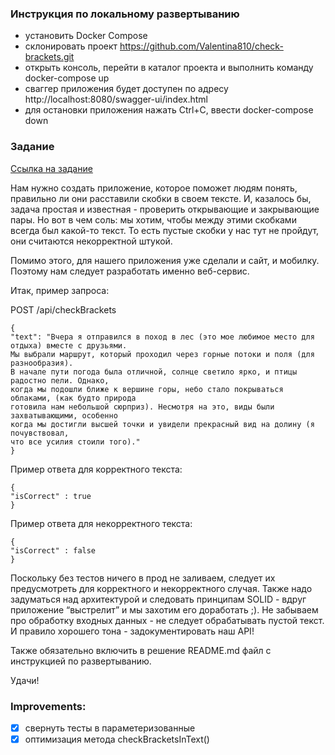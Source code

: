 ### Инструкция по локальному развертыванию

- установить Docker Compose
- склонировать проект https://github.com/Valentina810/check-brackets.git
- открыть консоль, перейти в каталог проекта и выполнить команду docker-compose up
- сваггер приложения будет доступен по адресу http://localhost:8080/swagger-ui/index.html
- для остановки приложения нажать Ctrl+C, ввести docker-compose down

### Задание 

[Ссылка на задание](https://beautifulcode.sber.ru/task/java)

Нам нужно создать приложение, которое поможет людям понять, правильно ли они расставили скобки в своем тексте. И, казалось бы, задача простая и известная - проверить открывающие и закрывающие пары. Но вот в чем соль: мы хотим, чтобы между этими скобками всегда был какой-то текст. То есть пустые скобки у нас тут не пройдут, они считаются некорректной штукой.

Помимо этого, для нашего приложения уже сделали и сайт, и мобилку. Поэтому нам следует разработать именно веб-сервис.

Итак, пример запроса:

POST /api/checkBrackets

```
{
"text": "Вчера я отправился в поход в лес (это мое любимое место для отдыха) вместе с друзьями. 
Мы выбрали маршрут, который проходил через горные потоки и поля (для разнообразия). 
В начале пути погода была отличной, солнце светило ярко, и птицы радостно пели. Однако, 
когда мы подошли ближе к вершине горы, небо стало покрываться облаками, (как будто природа 
готовила нам небольшой сюрприз). Несмотря на это, виды были захватывающими, особенно 
когда мы достигли высшей точки и увидели прекрасный вид на долину (я почувствовал, 
что все усилия стоили того)."
}
```

Пример ответа для корректного текста:

```
{
"isCorrect" : true
}
```

Пример ответа для некорректного текста:

```
{
"isCorrect" : false
}
```

Поскольку без тестов ничего в прод не заливаем, следует их предусмотреть для корректного и некорректного случая. Также надо задуматься над архитектурой и следовать принципам SOLID - вдруг приложение “выстрелит” и мы захотим его доработать ;). Не забываем про обработку входных данных - не следует обрабатывать пустой текст. И правило хорошего тона - задокументировать наш API!

Также обязательно включить в решение README.md файл с инструкцией по развертыванию.

Удачи!

### Improvements:
- [X] свернуть тесты в параметеризованные
- [X] оптимизация метода checkBracketsInText() 